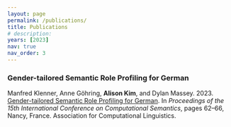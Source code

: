 ```yaml
---
layout: page
permalink: /publications/
title: Publications
# description: 
years: [2023]
nav: true
nav_order: 3
---
```

<!-- _pages/publications.md -->
<div class="publications">


<!-- Gender-tailored Semantic Role Profiling -->
<h3>Gender-tailored Semantic Role Profiling for German</h3>
<p>
	Manfred Klenner, Anne Göhring, <strong>Alison Kim</strong>, and Dylan Massey. 2023. <a href="https://aclanthology.org/2023.iwcs-1.6/" target="_blank">Gender-tailored Semantic Role Profiling for German</a>. In <em>Proceedings of the 15th International Conference on Computational Semantics</em>, pages 62–66, Nancy, France. Association for Computational Linguistics.
</p>


<!-- {%- for y in page.years %}
  <h2 class="year">{{y}}</h2>
  {% bibliography -f papers -q @*[year={{y}}]* %}
{% endfor %} -->

</div>